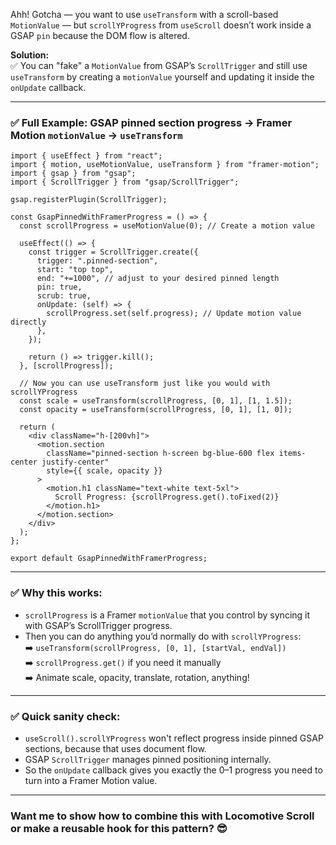 Ahh! Gotcha — you want to use `useTransform` with a scroll-based `MotionValue` — but `scrollYProgress` from `useScroll` doesn’t work inside a GSAP `pin` because the DOM flow is altered.

**Solution:**  
✅ You can "fake" a `MotionValue` from GSAP’s `ScrollTrigger` and still use `useTransform` by creating a `motionValue` yourself and updating it inside the `onUpdate` callback.

---

### ✅ Full Example: GSAP pinned section progress → Framer Motion `motionValue` → `useTransform`

```tsx
import { useEffect } from "react";
import { motion, useMotionValue, useTransform } from "framer-motion";
import { gsap } from "gsap";
import { ScrollTrigger } from "gsap/ScrollTrigger";

gsap.registerPlugin(ScrollTrigger);

const GsapPinnedWithFramerProgress = () => {
  const scrollProgress = useMotionValue(0); // Create a motion value

  useEffect(() => {
    const trigger = ScrollTrigger.create({
      trigger: ".pinned-section",
      start: "top top",
      end: "+=1000", // adjust to your desired pinned length
      pin: true,
      scrub: true,
      onUpdate: (self) => {
        scrollProgress.set(self.progress); // Update motion value directly
      },
    });

    return () => trigger.kill();
  }, [scrollProgress]);

  // Now you can use useTransform just like you would with scrollYProgress
  const scale = useTransform(scrollProgress, [0, 1], [1, 1.5]);
  const opacity = useTransform(scrollProgress, [0, 1], [1, 0]);

  return (
    <div className="h-[200vh]">
      <motion.section
        className="pinned-section h-screen bg-blue-600 flex items-center justify-center"
        style={{ scale, opacity }}
      >
        <motion.h1 className="text-white text-5xl">
          Scroll Progress: {scrollProgress.get().toFixed(2)}
        </motion.h1>
      </motion.section>
    </div>
  );
};

export default GsapPinnedWithFramerProgress;
```

---

### ✅ Why this works:

- `scrollProgress` is a Framer `motionValue` that you control by syncing it with GSAP’s ScrollTrigger progress.
- Then you can do anything you’d normally do with `scrollYProgress`:  
   ➡️ `useTransform(scrollProgress, [0, 1], [startVal, endVal])`  
   ➡️ `scrollProgress.get()` if you need it manually  
   ➡️ Animate scale, opacity, translate, rotation, anything!

---

### ✅ Quick sanity check:

- `useScroll().scrollYProgress` won't reflect progress inside pinned GSAP sections, because that uses document flow.
- GSAP `ScrollTrigger` manages pinned positioning internally.
- So the `onUpdate` callback gives you exactly the 0–1 progress you need to turn into a Framer Motion value.

---

### Want me to show how to combine this with Locomotive Scroll or make a reusable hook for this pattern? 😎
